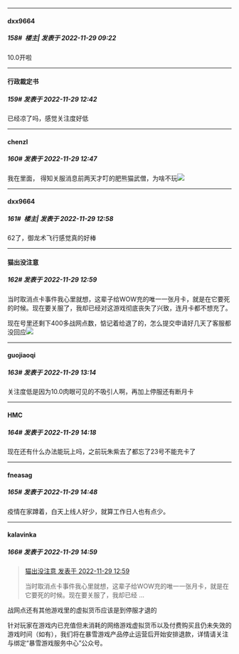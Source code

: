 

*****

####  dxx9664  
##### 158#         楼主| 发表于 2022-11-29 09:22

10.0开啦



*****

####  行政裁定书  
##### 159#       发表于 2022-11-29 12:42

已经凉了吗，感觉关注度好低

*****

####  chenzl  
##### 160#       发表于 2022-11-29 12:47

我在里面， 得知关服消息前两天才叮的肥熊猫武僧，为啥不玩<img src="https://static.saraba1st.com/image/smiley/face2017/245.png" referrerpolicy="no-referrer">



*****

####  dxx9664  
##### 161#         楼主| 发表于 2022-11-29 12:58

62了，御龙术飞行感觉真的好棒

*****

####  猫出没注意  
##### 162#       发表于 2022-11-29 12:59

当时取消点卡事件我心里就想，这辈子给WOW充的唯一一张月卡，就是在它要死的时候。现在要关服了，我却已经对这游戏彻底丧失了兴致，连月卡都不想充了。

现在号里还剩下400多战网点数，惦记着给退了的，怎么提交申请好几天了客服都没回应<img src="https://static.saraba1st.com/image/smiley/face2017/021.png" referrerpolicy="no-referrer">



*****

####  guojiaoqi  
##### 163#       发表于 2022-11-29 13:14

关注度低是因为10.0肉眼可见的不吸引人啊，再加上停服还有断月卡



*****

####  HMC  
##### 164#       发表于 2022-11-29 14:18

现在还有什么办法能玩上吗，之前玩朱紫去了都忘了23号不能充卡了



*****

####  fneasag  
##### 165#       发表于 2022-11-29 14:48

疫情在家蹲着，白天上线人好少，就算工作日人也有点少。



*****

####  kalavinka  
##### 166#       发表于 2022-11-29 14:59

<blockquote><a href="httphttps://bbs.saraba1st.com/2b/forum.php?mod=redirect&amp;goto=findpost&amp;pid=58675776&amp;ptid=2101087" target="_blank">猫出没注意 发表于 2022-11-29 12:59</a>

当时取消点卡事件我心里就想，这辈子给WOW充的唯一一张月卡，就是在它要死的时候。现在要关服了，我却已经 ...</blockquote>
战网点还有其他游戏里的虚拟货币应该是到停服才退的

针对玩家在游戏内已充值但未消耗的网络游戏虚拟货币以及付费购买且仍未失效的游戏时间（如有），我们将在暴雪游戏产品停止运营后开始安排退款，详情请关注与绑定“暴雪游戏服务中心”公众号。

